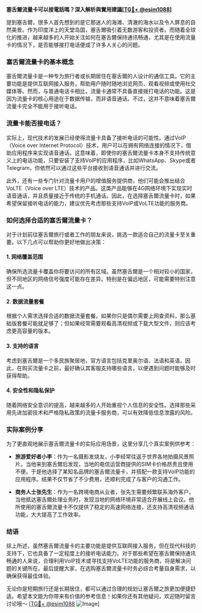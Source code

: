 **塞舌爾流量卡可以接電話嗎？深入解析與實用建議[[TG💪+ @esim1088](https://t.me/s/esim1088)]**

提到塞舌爾，很多人首先想到的是它那迷人的海滩、清澈的海水以及令人屏息的自然美景。作为印度洋上的天堂岛国，塞舌爾吸引着无数游客和投资者。而随着全球化的推进，越来越多的人开始关注如何在塞舌爾保持通讯畅通，尤其是在使用流量卡的情况下，是否能够接打电话便成了许多人关心的问题。

### 塞舌爾流量卡的基本概念

塞舌爾流量卡是一种专为旅行者或长期居住在塞舌爾的人设计的通信工具。它的主要功能是提供互联网接入服务，帮助用户随时随地浏览网页、观看视频或使用社交媒体等。然而，与普通电话卡相比，流量卡通常不具备直接拨打电话的功能。这是因为流量卡的核心用途在于数据传输，而非语音通话。不过，这并不意味着塞舌爾流量卡完全不能用于接听电话。

### 流量卡能否接电话？

实际上，现代技术的发展已经使得流量卡具备了接听电话的可能性。通过VoIP（Voice over Internet Protocol）技术，用户可以在拥有网络连接的情况下，借助应用程序来实现语音通话。这意味着，即使你的塞舌爾流量卡本身不支持传统意义上的电话功能，只要安装了支持VoIP的应用程序，比如WhatsApp、Skype或者Telegram，你依然可以通过这些平台接收到语音通话并进行交流。

此外，还有一些专门针对流量卡用户的增值服务提供商，他们可能会推出结合VoLTE（Voice over LTE）技术的产品。这类产品能够在4G网络环境下实现实时语音通话，并且质量接近于传统的手机通话。因此，在选择塞舌爾流量卡时，如果希望保留接听电话的能力，建议优先考虑那些支持VoIP或VoLTE功能的服务商。

### 如何选择合适的塞舌爾流量卡？

对于计划前往塞舌爾旅行或者工作的朋友来说，挑选一款适合自己的流量卡至关重要。以下几点可以帮助你更好地做出决策：

#### 1. 网络覆盖范围
确保所选流量卡覆盖你将要访问的所有区域。虽然塞舌爾是一个相对较小的国家，但不同地区的网络信号强度可能存在差异。特别是在偏远地区，可能需要特别注意这一点。

#### 2. 数据流量套餐
根据个人需求选择合适的数据流量套餐。如果你只是偶尔需要上网查资料，那么基础版套餐可能就足够了；但如果经常需要观看高清视频或下载大型文件，则应该考虑更高容量的版本。

#### 3. 支持的语言
考虑到塞舌爾是一个多民族聚居地，官方语言包括克里奥尔语、法语和英语。因此，在购买流量卡之前，最好确认其客服支持哪些语言，以便遇到问题时能够及时获得帮助。

#### 4. 安全性和隐私保护
随着网络安全意识的提高，越来越多的人开始重视个人信息的安全性。选择那些采用先进加密技术和严格隐私政策的流量卡服务商，可以有效降低信息泄露的风险。

### 实际案例分享

为了更直观地展示塞舌爾流量卡的实际应用场景，这里分享几个真实案例供参考：

- **旅游爱好者小李**：作为一名摄影发烧友，小李经常往返于世界各地拍摄风景照片。当他来到塞舌爾后发现，当地的电信运营商提供的SIM卡价格昂贵且使用不便。于是他选择了某知名品牌的塞舌爾流量卡，并搭配一款支持VoIP功能的应用程序。结果不仅节省了不少费用，还顺利完成了与客户的沟通工作。
  
- **商务人士张先生**：作为一名跨境电商从业者，张先生需要频繁联系海外客户。当他抵达塞舌爾处理业务时，发现当地的网络环境非常适合开展线上会议。他所使用的塞舌爾流量卡不仅提供了稳定的高速网络连接，还支持高清视频通话功能，大大提高了工作效率。

### 结语

综上所述，虽然塞舌爾流量卡的主要功能是提供互联网接入服务，但在现代科技的支持下，它也具备了一定程度上的接听电话能力。对于那些希望在塞舌爾保持通讯畅通的人来说，合理利用VoIP技术或寻找支持VoLTE功能的服务商，将是解决问题的关键所在。最后提醒大家，在选购塞舌爾流量卡时务必综合考量自身需求，以确保获得最佳体验。

无论你是短期旅行还是长期居住，都可以通过合理的规划让塞舌爾之旅更加便捷舒适。希望本文能为你带来有价值的参考信息！如果你还有其他疑问，欢迎随时留言讨论哦～ [[TG💪+ @esim1088](https://t.me/s/esim1088) ![Image](https://i.postimg.cc/4NQfJmqS/Snipaste-2025-05-13-00-14-12.png)]